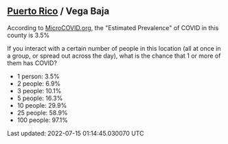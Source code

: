 
## [Puerto Rico](/united-states/puerto-rico) / Vega Baja

According to [MicroCOVID.org](http://microcovid.org),
the "Estimated Prevalence" of COVID in this county is 3.5%

If you interact with a certain number of people in this location
(all at once in a group, or spread out across the day), what is the chance that
1 or more of them has COVID?

- 1 person: 3.5%
- 2 people: 6.9%
- 3 people: 10.1%
- 5 people: 16.3%
- 10 people: 29.9%
- 25 people: 58.9%
- 100 people: 97.1%

Last updated: 2022-07-15 01:14:45.030070 UTC
